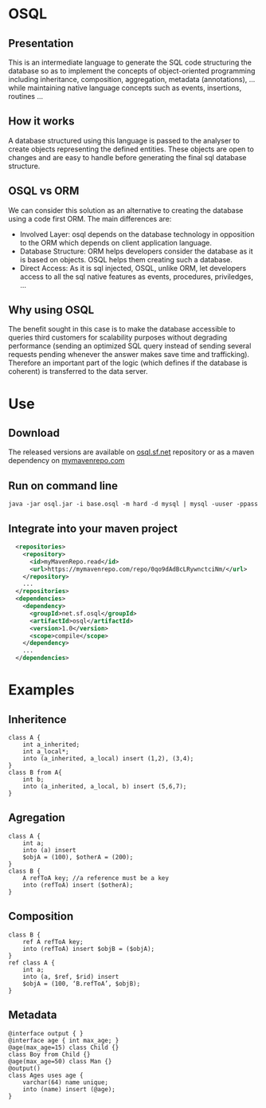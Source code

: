 # OSQL
## Presentation
This is an intermediate language to generate the SQL code structuring the database so as to implement the concepts of object-oriented programming including inheritance, composition, aggregation, metadata (annotations), ... while maintaining native language concepts such as events, insertions, routines ...

## How it works
A database structured using this language is passed to the analyser to create objects representing the defined entities. These objects are open to changes and are easy to handle before generating the final sql database structure.

## OSQL vs ORM
We can consider this solution as an alternative to creating the database using a code first ORM. 
The main differences are:
 * Involved Layer: osql depends on the database technology in opposition to the ORM which depends on client application language.
 * Database Structure: ORM helps developers consider the database as it is based on objects. OSQL helps them creating such a database.
 * Direct Access: As it is sql injected, OSQL, unlike ORM, let developers access to all the sql native features as events, procedures, priviledges, ...

## Why using OSQL
The benefit sought in this case is to make the database accessible to queries third customers for scalability purposes without degrading performance (sending an optimized SQL query instead of sending several requests pending whenever the answer makes save time and trafficking). Therefore an important part of the logic (which defines if the database is coherent) is transferred to the data server.

# Use
## Download
The released versions are available on [osql.sf.net](https://sourceforge.net/projects/osql/) repository or as a maven dependency on [mymavenrepo.com](https://mymavenrepo.com/repo/0qo9dAdBcLRywnctciNm/)

## Run on command line
```shell
java -jar osql.jar -i base.osql -m hard -d mysql | mysql -uuser -ppass
```

## Integrate into your maven project
```XML
  <repositories>
    <repository>
      <id>myMavenRepo.read</id>
      <url>https://mymavenrepo.com/repo/0qo9dAdBcLRywnctciNm/</url>
    </repository>
    ...
  </repositories>
  <dependencies>
    <dependency>
      <groupId>net.sf.osql</groupId>
      <artifactId>osql</artifactId>
      <version>1.0</version>
      <scope>compile</scope>
    </dependency>
    ...
  </dependencies>
```

# Examples
## Inheritence
```
class A {
	int a_inherited;
	int a_local*;
	into (a_inherited, a_local) insert (1,2), (3,4);
}
class B from A{
	int b;
	into (a_inherited, a_local, b) insert (5,6,7);
}
```
## Agregation
```
class A {
	int a;
	into (a) insert 
	$objA = (100), $otherA = (200);
}
class B {
	A refToA key; //a reference must be a key
	into (refToA) insert ($otherA);
}
```
## Composition
```
class B {
	ref A refToA key;
	into (refToA) insert $objB = ($objA);
}	
ref class A {
	int a;
	into (a, $ref, $rid) insert 
	$objA = (100, ‘B.refToA’, $objB);
}
```
## Metadata
```
@interface output { }
@interface age { int max_age; }
@age(max_age=15) class Child {}
class Boy from Child {}
@age(max_age=50) class Man {}
@output()
class Ages uses age {
	varchar(64) name unique;
	into (name) insert (@age);
}
```